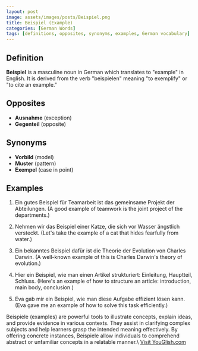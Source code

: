 ```yaml
---
layout: post
image: assets/images/posts/Beispiel.png
title: Beispiel (Example)
categories: [German Words]
tags: [definitions, opposites, synonyms, examples, German vocabulary]
---
```


## Definition
**Beispiel** is a masculine noun in German which translates to "example" in English. It is derived from the verb "beispielen" meaning "to exemplify" or "to cite an example."

## Opposites
- **Ausnahme** (exception)
- **Gegenteil** (opposite)

## Synonyms
- **Vorbild** (model)
- **Muster** (pattern)
- **Exempel** (case in point)

## Examples
1. Ein gutes Beispiel für Teamarbeit ist das gemeinsame Projekt der Abteilungen.
   (A good example of teamwork is the joint project of the departments.)

2. Nehmen wir das Beispiel einer Katze, die sich vor Wasser ängstlich versteckt.
   (Let's take the example of a cat that hides fearfully from water.)

3. Ein bekanntes Beispiel dafür ist die Theorie der Evolution von Charles Darwin.
   (A well-known example of this is Charles Darwin's theory of evolution.)

4. Hier ein Beispiel, wie man einen Artikel strukturiert: Einleitung, Hauptteil, Schluss.
   (Here's an example of how to structure an article: introduction, main body, conclusion.)

5. Eva gab mir ein Beispiel, wie man diese Aufgabe effizient lösen kann.
   (Eva gave me an example of how to solve this task efficiently.)

Beispiele (examples) are powerful tools to illustrate concepts, explain ideas, and provide evidence in various contexts. They assist in clarifying complex subjects and help learners grasp the intended meaning effectively. By offering concrete instances, Beispiele allow individuals to comprehend abstract or unfamiliar concepts in a relatable manner.\ <a id="yg-widget-0" class="youglish-widget" data-query="Beispiel" data-lang="german" data-components="8412" data-auto-start="0" data-bkg-color="theme_light" data-title="How%20to%20pronounce%20Beispiel%20in%20German"  rel="nofollow" href="https://youglish.com">Visit YouGlish.com</a><script async src="https://youglish.com/public/emb/widget.js" charset="utf-8"></script>